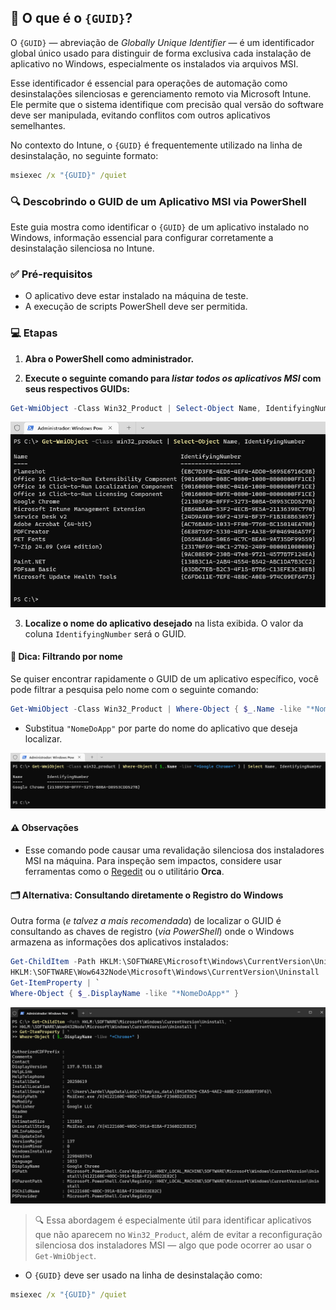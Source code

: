 ## 🧭 O que é o `{GUID}`?

O `{GUID}` — abreviação de *Globally Unique Identifier* — é um identificador global único usado para distinguir de forma exclusiva cada instalação de aplicativo no Windows, especialmente os instalados via arquivos MSI.

Esse identificador é essencial para operações de automação como desinstalações silenciosas e gerenciamento remoto via Microsoft Intune. Ele permite que o sistema identifique com precisão qual versão do software deve ser manipulada, evitando conflitos com outros aplicativos semelhantes.

No contexto do Intune, o `{GUID}` é frequentemente utilizado na linha de desinstalação, no seguinte formato:

```cmd
msiexec /x "{GUID}" /quiet
```

### 🔍 Descobrindo o GUID de um Aplicativo MSI via PowerShell

Este guia mostra como identificar o `{GUID}` de um aplicativo instalado no Windows, informação essencial para configurar corretamente a desinstalação silenciosa no Intune.

### ✅ Pré-requisitos

- O aplicativo deve estar instalado na máquina de teste.
- A execução de scripts PowerShell deve ser permitida.

### 💻 Etapas

1. **Abra o PowerShell como administrador.**

2. **Execute o seguinte comando para *listar todos os aplicativos MSI* com seus respectivos GUIDs:**

```powershell
Get-WmiObject -Class Win32_Product | Select-Object Name, IdentifyingNumber
```

<p>
  <img src="imagens/GUID-01.png">
</p>

3. **Localize o nome do aplicativo desejado** na lista exibida. O valor da coluna `IdentifyingNumber` será o GUID.

#### 🎯 Dica: Filtrando por nome

Se quiser encontrar rapidamente o GUID de um aplicativo específico, você pode filtrar a pesquisa pelo nome com o seguinte comando:

```powershell
Get-WmiObject -Class Win32_Product | Where-Object { $_.Name -like "*NomeDoApp*" } | Select Name, IdentifyingNumber
```
- Substitua `"NomeDoApp"` por parte do nome do aplicativo que deseja localizar.

<p>
  <img src="imagens/GUID-02.png">
</p>

#### ⚠️ Observações

- Esse comando pode causar uma revalidação silenciosa dos instaladores MSI na máquina. Para inspeção sem impactos, considere usar ferramentas como o [Regedit](https://learn.microsoft.com/en-us/windows/win32/sbscs/registry-entries-for-installed-applications) ou o utilitário **Orca**.

#### 🗂️ Alternativa: Consultando diretamente o Registro do Windows

Outra forma (*e talvez a mais recomendada*) de localizar o GUID é consultando as chaves de registro (*via PowerShell*) onde o Windows armazena as informações dos aplicativos instalados:

```powershell
Get-ChildItem -Path HKLM:\SOFTWARE\Microsoft\Windows\CurrentVersion\Uninstall, `
HKLM:\SOFTWARE\Wow6432Node\Microsoft\Windows\CurrentVersion\Uninstall | `
Get-ItemProperty | `
Where-Object { $_.DisplayName -like "*NomeDoApp*" }
```
<p>
  <img src="imagens/GUID-03.png">
</p>

> 🔍 Essa abordagem é especialmente útil para identificar aplicativos que não aparecem no `Win32_Product`, além de evitar a reconfiguração silenciosa dos instaladores MSI — algo que pode ocorrer ao usar o `Get-WmiObject`.

- O `{GUID}` deve ser usado na linha de desinstalação como:

```cmd
msiexec /x "{GUID}" /quiet
```
